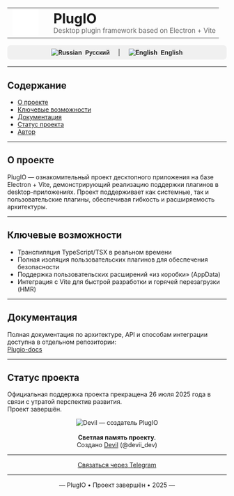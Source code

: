 <div align="center">

  <table border="0" cellpadding="0" cellspacing="0" width="100%">
    <tr>
      <td align="center" width="70">
        <img src="public/icons/logo.svg" alt="PlugIO Logo" width="60">
      </td>
      <td align="left">
        <div style="text-align: left; margin-left: 15px;">
          <h1 style="margin: 0; font-size: 2.2em;">PlugIO</h1>
          <p style="margin: 0; font-size: 1.1em; color: #666;">
            Desktop plugin framework based on Electron + Vite
          </p>
        </div>
      </td>
    </tr>
  </table>

</div>
<div align="center" style="margin: 16px 0; padding: 8px; border-radius: 8px; background-color: #f0f0f0;">
  <a href="README.md" style="text-decoration: none; font-weight: bold; color: #222;">
    <img src="https://flagcdn.com/24x18/ru.png" alt="Russian" width="20">
    <span style="margin-left: 4px; font-family: sans-serif; font-size: 14px;">Русский</span>
  </a>
  &nbsp; &nbsp; | &nbsp; &nbsp;
  <a href="README_EN.md" style="text-decoration: none; font-weight: bold; color: #222;">
    <img src="https://flagcdn.com/24x18/gb.png" alt="English" width="20">
    <span style="margin-left: 4px; font-family: sans-serif; font-size: 14px;">English</span>
  </a>
</div>

---

## Содержание
- [О проекте](#о-проекте)
- [Ключевые возможности](#ключевые-возможности)
- [Документация](#документация)
- [Статус проекта](#статус-проекта)
- [Автор](#автор)

---

## О проекте

PlugIO — ознакомительный проект десктопного приложения на базе Electron + Vite, демонстрирующий реализацию поддержки плагинов в desktop-приложениях. Проект поддерживает как системные, так и пользовательские плагины, обеспечивая гибкость и расширяемость архитектуры.

---

## Ключевые возможности

- Транспиляция TypeScript/TSX в реальном времени  
- Полная изоляция пользовательских плагинов для обеспечения безопасности  
- Поддержка пользовательских расширений «из коробки»  (AppData)
- Интеграция с Vite для быстрой разработки и горячей перезагрузки (HMR)

---

## Документация

Полная документация по архитектуре, API и способам интеграции доступна в отдельном репозитории:  
[Plugio-docs](https://github.com/Sobd22/Plugio-docs)

---

## Статус проекта

Официальная поддержка проекта прекращена 26 июля 2025 года в связи с утратой перспектив развития.  
Проект завершён.

<div align="center">
  <img src="https://cdn4.cdn-telegram.org/file/Vx0tBjQgMYKIpdqbn-JcOYZU2r1slnf_d4HoAPkGh-Tcy8Em691Dq8kUwbiO179aGwHh46vaQzk4NZjk_mpeUbnl-NGYbMB9OC4Steei0XmTrB-0antL3ndVuI6mlsR-Bl0I6bs9tAcsJ0t-x3JpiqjYB3Y3yrB5y1iskMzExg3BdmiATe8QnITYVlLE9V0Q2pQzTKcFwWtpdP1G2cytyA_ep7dJqNx37MqRSsW9F-bv1Q9MQW4jOEFROKe_7kiV6fUGf0tlem_UZWV8S-mqehshsr7T_RCp6olVAVJ6tej82mSx4NciOCKPkL2NcnwPUjqzGI0ygAROmIa5bC3vKw.jpg" width="120" alt="Devil — создатель PlugIO">
  <br><br>
  <strong>Светлая память проекту.</strong><br>
  Создано <a href="https://t.me/devii_dev">Devil</a> (@devii_dev)
</div>

---


<div align="center">
<a href="https://t.me/devii_dev">
Связаться через Telegram </a>
</div>

---


<div align="center">
  — PlugIO • Проект завершён • 2025 —
</div>